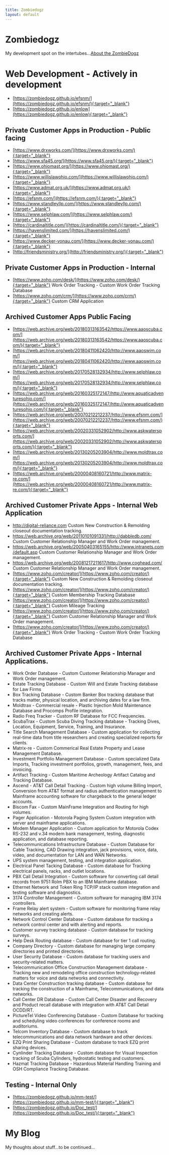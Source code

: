 ```yaml
---
title: Zombiedogz
layout: default
---
```




# Zombiedogz

My development spot on the intertubes...[About the ZombieDogz](https://zombiedogz.github.io/about.html)


# Web Development - Actively in development
- [https://zombiedogz.github.io/efsnm/](https://zombiedogz.github.io/efsnm/){:target="_blank"}
- [https://zombiedogz.github.io/enlow](https://zombiedogz.github.io/enlow){:target="_blank"}

## Private Customer Apps in Production - Public facing
- [https://www.drxworks.com/](https://www.drxworks.com/){:target="_blank"}
- [https://www.sfa45.org/](https://www.sfa45.org/){:target="_blank"}
- [https://www.ohiomast.org/](https://www.ohiomast.org/){:target="_blank"}
- [https://www.willislawohio.com/](https://www.willislawohio.com/){:target="_blank"}
- [https://www.admat.org.uk/](https://www.admat.org.uk/){:target="_blank"}
- [https://efsnm.com/](https://efsnm.com/){:target="_blank"}
- [https://www.standleyllp.com/](https://www.standleyllp.com/){:target="_blank"}
- [https://www.selphlaw.com/](https://www.selphlaw.com/){:target="_blank"}
- [https://cardinaltitle.com/](https://cardinaltitle.com/){:target="_blank"}
- [https://havenslimited.com/](https://havenslimited.com/){:target="_blank"}
- [https://www.decker-vonau.com/](https://www.decker-vonau.com/){:target="_blank"}
- [http://friendsministry.org/](http://friendsministry.org/){:target="_blank"}

## Private Customer Apps in Production - Internal
- [https://www.zoho.com/desk/](https://www.zoho.com/desk/){:target="_blank"} Work Order Tracking - Custom Work Order Tracking Database
- [https://www.zoho.com/crm/](https://www.zoho.com/crm/){:target="_blank"} Custom CRM Application


## Archived Customer Apps Public Facing
- [https://web.archive.org/web/20180313163542/https://www.aaoscuba.com/](https://web.archive.org/web/20180313163542/https://www.aaoscuba.com/){:target="_blank"}
- [https://web.archive.org/web/20180411062420/http://www.aaoswim.com/](https://web.archive.org/web/20180411062420/http://www.aaoswim.com/){:target="_blank"}
- [https://web.archive.org/web/20170528132934/http://www.selphlaw.com/](https://web.archive.org/web/20170528132934/http://www.selphlaw.com/){:target="_blank"}
- [https://web.archive.org/web/20160325172147/http://www.aquaticadventuresohio.com/](https://web.archive.org/web/20160325172147/http://www.aquaticadventuresohio.com/){:target="_blank"}
- [https://web.archive.org/web/20070212212237/http://www.efsnm.com/](https://web.archive.org/web/20070212212237/http://www.efsnm.com/){:target="_blank"}
- [https://web.archive.org/web/20020331052902/http://www.askwatersports.com/](https://web.archive.org/web/20020331052902/http://www.askwatersports.com/){:target="_blank"}
- [https://web.archive.org/web/20130205203904/http://www.moldtrax.com/](https://web.archive.org/web/20130205203904/http://www.moldtrax.com/){:target="_blank"}
- [https://web.archive.org/web/20000408160721/http://www.matrix-re.com/](https://web.archive.org/web/20000408160721/http://www.matrix-re.com/){:target="_blank"}

## Archived Customer Private Apps - Internal Web Application
- http://digital-reliance.com Custom New Construction & Remolding closeout documentation tracking.
- https://web.archive.org/web/20110101091331/http://dabbledb.com/ Custom Customer Relationship Manager and Work Order management.
- https://web.archive.org/web/20050403165155/http://www.intranets.com/default.asp Custom Customer Relationship Manager and Work Order management.
- https://web.archive.org/web/20081217211617/http://www.coghead.com/ Custom Customer Relationship Manager and Work Order management.
- [https://www.zoho.com/creator/](https://www.zoho.com/creator/){:target="_blank"} Custom New Construction & Remolding closeout documentation tracking.
- [https://www.zoho.com/creator/](https://www.zoho.com/creator/){:target="_blank"} Custom Membership Tracking Database
- [https://www.zoho.com/creator/](https://www.zoho.com/creator/){:target="_blank"} Custom Mileage Tracking
- [https://www.zoho.com/creator/](https://www.zoho.com/creator/){:target="_blank"} Custom Customer Relationship Manager and Work Order management.
- [https://www.zoho.com/creator/](https://www.zoho.com/creator/){:target="_blank"} Work Order Tracking - Custom Work Order Tracking Database


## Archived Customer Private Apps - Internal Applications.
- Work Order Database - Custom Customer Relationship Manager and Work Order management.
- Estate Tracking Database - Custom Will and Estate Tracking database for Law Firms
- Box Tracking Database - Custom Banker Box tracking database that tracks matter, physical location, and archiving dates for a law firm.
- Moldtrax - Commercial resale - Plastic Injection Mold Maintenance Database and Procomps Profile integration.
- Radio Freq Tracker - Custom RF Database for FCC Frequencies.
- ScubaTrax - Custom Scuba Diving Tracking database - Tracking Dives, Location, Equipment, Service, Training, and Insurance.
- Title Search Management Database - Custom application for collecting real-time data from title researchers and creating specialized reports for clients.
- Matrix-re - Custom Commerical Real Estate Property and Lease Management Database.
- Investment Portfolio Management Database - Custom specialized Data Imports, Tracking investment portfolios, growth, management, fees, and invoicing.
- Artifact Tracking - Custom Maritime Archeology Artifact Catalog and Tracking Database.
- Ascend - AT&T Call Detail Tracking - Custom high volume Billing Import, Conversion from AT&T format and radius authentication management to Mainframe accounting software for chargeback to the general ledger accounts.
- Biscom Fax - Custom MainFrame Integration and Routing for high volumes.
- Pager Application - Motorola Paging System Custom integration with server and mainframe applications.
- Modem Manager Application - Custom application for Motorola Codex RS-232 and v.34 modem bank management, testing, diagnostic application, and database reporting.
- Telecommunications Infrastructure Database - Custom Database for Cable Tracking, CAD Drawing integration, jack provisions, voice, data, video, and documentation for LAN and WAN Networks.
- UPS system management, testing, and integration application.
- Electrical Panel Tacking Database - Custom database for Tracking electrical panels, racks, and outlet locations.
- PBX Call Detail Integration - Custom software for converting call detail records from 9751 Rolm PBX to an IBM Mainframe database. 
- Ethernet Network and Token Ring TCP/IP stack custom integration and testing software and diagnostics.
- 3174 Controller Management - Custom software for managing IBM 3174 controllers.
- Frame Relay alert system - Custom software for monitoring frame relay networks and creating alerts.
- Network Control Center Database - Custom database for tracking a network control center and with alerting and reports.
- Customer survey tracking database - Custom database for tracking surveys.
- Help Desk Routing database - Custom database for tier 1 call routing.
- Company Directory - Custom database for managing large company directories and printed directories.
- User Security Database - Custom database for tracking users and security-related matters.
- Telecommunication Office Construction Management database - Tracking new and remodeling office construction technology-related matters for voice and data networks and connectivity.
- Data Center Construction tracking database - Custom database for tracking the construction of a Mainframe, Telecommunications, and data networks.
- Call Center DR Database - Custom Call Center Disaster and Recovery and Product recall database with integration with AT&T Call Detail OCDD/RT.
- PictureTel Video Conferencing Database - Custom Database for tracking and scheduling video conferences for conference rooms and auditoriums.
- Telcom Inventory Database - Custom database to track telecommunications and data network hardware and other devices.
- EZQ Print Sharing Database - Custom database to track EZQ print sharing devices.
- Cynlinder Tracking Database - Custom database for Visual Inspection tracking of Scuba Cylinders, hydrostatic testing and customers.
- Hazmat Tracking Database - Hazardous Material Handling Training and OSH Compliance Tracking Database. 

## Testing - Internal Only
- [https://zombiedogz.github.io/mm-test/](https://zombiedogz.github.io/mm-test/){:target="_blank"}
- [https://zombiedogz.github.io/Doc_test/](https://zombiedogz.github.io/Doc_test/){:target="_blank"}


# My Blog

My thoughts about stuff...to be continued...

